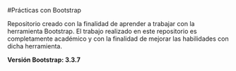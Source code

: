 #Prácticas con Bootstrap

Repositorio creado con la finalidad de aprender a trabajar con la herramienta Bootstrap.
El trabajo realizado en este repositorio es completamente académico y con la finalidad de mejorar las habilidades con dicha herramienta.

**Versión Bootstrap: 3.3.7** 
